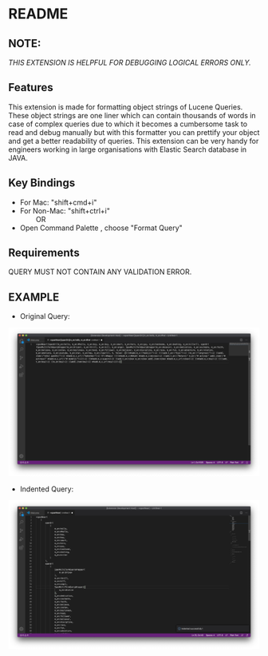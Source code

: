 # README

## NOTE:
*THIS EXTENSION IS HELPFUL FOR DEBUGGING LOGICAL ERRORS ONLY.*

## Features
This extension is made for formatting object strings of Lucene Queries. These object strings are one liner
which can contain thousands of words in case of complex queries due to which it becomes a cumbersome task
to read and debug manually but with this formatter you can prettify your object and get a better readability
of queries. This extension can be very handy for engineers working in large organisations with Elastic Search database in JAVA.

## Key Bindings
- For Mac:  "shift+cmd+i"
- For Non-Mac: "shift+ctrl+i" <br/>
&nbsp;&nbsp;&nbsp;&nbsp;&nbsp;&nbsp;&nbsp;&nbsp;OR
- Open Command Palette , choose "Format Query"

## Requirements
QUERY MUST NOT CONTAIN ANY VALIDATION ERROR.

## EXAMPLE
- Original Query: 

![](/images/before.jpg)

- Indented Query:

![](/images/after.jpg)
